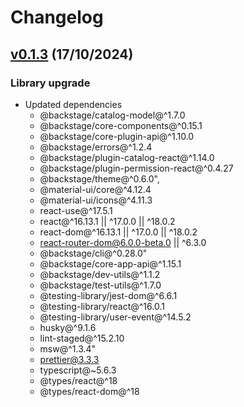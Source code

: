 # Changelog

## [v0.1.3](https://github.com/digital-ai/backstage-deploy/tree/dai-deploy/v0.1.3) (17/10/2024)

### Library upgrade

- Updated dependencies
  - @backstage/catalog-model@^1.7.0 
  - @backstage/core-components@^0.15.1 
  - @backstage/core-plugin-api@^1.10.0 
  - @backstage/errors@^1.2.4 
  - @backstage/plugin-catalog-react@^1.14.0 
  - @backstage/plugin-permission-react@^0.4.27 
  - @backstage/theme@^0.6.0",
  - @material-ui/core@^4.12.4
  - @material-ui/icons@^4.11.3
  - react-use@^17.5.1
  - react@^16.13.1 || ^17.0.0 || ^18.0.2
  - react-dom@^16.13.1 || ^17.0.0 || ^18.0.2
  - react-router-dom@6.0.0-beta.0 || ^6.3.0
  - @backstage/cli@^0.28.0"
  - @backstage/core-app-api@^1.15.1
  - @backstage/dev-utils@^1.1.2
  - @backstage/test-utils@^1.7.0 
  - @testing-library/jest-dom@^6.6.1
  - @testing-library/react@^16.0.1 
  - @testing-library/user-event@^14.5.2 
  - husky@^9.1.6 
  - lint-staged@^15.2.10 
  - msw@^1.3.4"
  - prettier@3.3.3
  - typescript@~5.6.3
  - @types/react@^18
  - @types/react-dom@^18